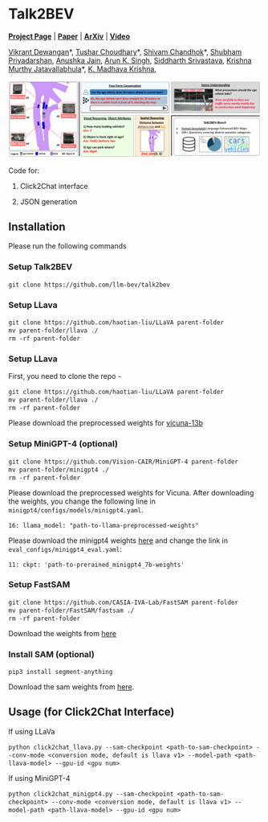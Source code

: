 # Talk2BEV

[**Project Page**](https://llmbev.github.io/talk2bev/) |
[**Paper**](https://llmbev.github.io/talk2bev/docs/assets/pdf/talk2bev.pdf) |
[**ArXiv**]() |
[**Video**](https://www.youtube.com/watch?v=TMht-8SGJ0I)

[Vikrant Dewangan](https://vikr-182.github.io/)\*,
[Tushar Choudhary](https://tusharc31.github.io/)\*,
[Shivam Chandhok](https://scholar.google.com/citations?user=ZER2BeIAAAAJ&hl=en)\*,
[Shubham Priyadarshan](https://rudeninja.github.io/),
[Anushka Jain](https://anushkaj1.github.io),
[Arun K. Singh](https://scholar.google.co.in/citations?user=0zgDoIEAAAAJ&hl=en),
[Siddharth Srivastava](https://siddharthsrivastava.github.io/),
[Krishna Murthy Jatavallabhula](https://krrish94.github.io/)\*,
[K. Madhava Krishna](https://scholar.google.co.in/citations?user=QDuPGHwAAAAJ&hl=en),

![Splash Figure](./docs/static/images/talk2bev_teaser-1.png)

Code for:

1. Click2Chat interface

2. JSON generation

## Installation
Please run the following commands
### Setup Talk2BEV

```
git clone https://github.com/llm-bev/talk2bev
```

### Setup LLava

```
git clone https://github.com/haotian-liu/LLaVA parent-folder
mv parent-folder/llava ./
rm -rf parent-folder
```

### Setup LLava
First, you need to clone the repo - 

```
git clone https://github.com/haotian-liu/LLaVA parent-folder
mv parent-folder/llava ./
rm -rf parent-folder
```
Please download the preprocessed weights for [vicuna-13b](https://huggingface.co/liuhaotian/llava-v1-0719-336px-lora-vicuna-13b-v1.3)

### Setup MiniGPT-4 (optional)
```
git clone https://github.com/Vision-CAIR/MiniGPT-4 parent-folder
mv parent-folder/minigpt4 ./
rm -rf parent-folder
```
Please download the preprocessed weights for Vicuna. After downloading the weights, you change the following line in `minigpt4/configs/models/minigpt4.yaml`.
```
16: llama_model: "path-to-llama-preprocessed-weights"
```
Please download the minigpt4 weights [here](https://drive.google.com/file/d/1RY9jV0dyqLX-o38LrumkKRh6Jtaop58R/view) and change the link in `eval_configs/minigpt4_eval.yaml`:
```
11: ckpt: 'path-to-prerained_minigpt4_7b-weights'
```

### Setup FastSAM

```
git clone https://github.com/CASIA-IVA-Lab/FastSAM parent-folder
mv parent-folder/FastSAM/fastsam ./
rm -rf parent-folder
```
Download the weights from [here](https://drive.google.com/file/d/1m1sjY4ihXBU1fZXdQ-Xdj-mDltW-2Rqv/view)

### Install SAM (optional)
```
pip3 install segment-anything
```
Download the sam weights from [here](https://dl.fbaipublicfiles.com/segment_anything/sam_vit_h_4b8939.pth).

## Usage (for Click2Chat Interface)
If using LLaVa
```
python click2chat_llava.py --sam-checkpoint <path-to-sam-checkpoint> --conv-mode <conversion mode, default is llava v1> --model-path <path-llava-model> --gpu-id <gpu num>
```

If using MiniGPT-4
```
python click2chat_minigpt4.py --sam-checkpoint <path-to-sam-checkpoint> --conv-mode <conversion mode, default is llava v1> --model-path <path-llava-model> --gpu-id <gpu num>
```
